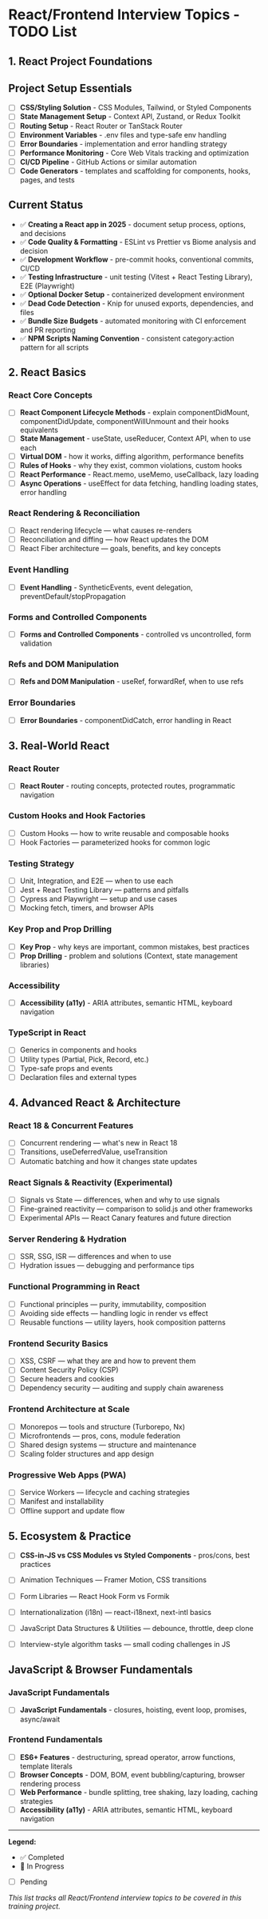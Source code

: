 # React/Frontend Interview Topics - TODO List

## 1. React Project Foundations

## Project Setup Essentials

- [ ] **CSS/Styling Solution** - CSS Modules, Tailwind, or Styled Components
- [ ] **State Management Setup** - Context API, Zustand, or Redux Toolkit
- [ ] **Routing Setup** - React Router or TanStack Router
- [ ] **Environment Variables** - .env files and type-safe env handling
- [ ] **Error Boundaries** - implementation and error handling strategy
- [ ] **Performance Monitoring** - Core Web Vitals tracking and optimization
- [ ] **CI/CD Pipeline** - GitHub Actions or similar automation
- [ ] **Code Generators** - templates and scaffolding for components, hooks, pages, and tests

## Current Status

- ✅ **Creating a React app in 2025** - document setup process, options, and decisions
- ✅ **Code Quality & Formatting** - ESLint vs Prettier vs Biome analysis and decision
- ✅ **Development Workflow** - pre-commit hooks, conventional commits, CI/CD
- ✅ **Testing Infrastructure** - unit testing (Vitest + React Testing Library), E2E (Playwright)
- ✅ **Optional Docker Setup** - containerized development environment
- ✅ **Dead Code Detection** - Knip for unused exports, dependencies, and files
- ✅ **Bundle Size Budgets** - automated monitoring with CI enforcement and PR reporting
- ✅ **NPM Scripts Naming Convention** - consistent category:action pattern for all scripts

## 2. React Basics

### React Core Concepts

- [ ] **React Component Lifecycle Methods** - explain componentDidMount, componentDidUpdate, componentWillUnmount and their hooks equivalents
- [ ] **State Management** - useState, useReducer, Context API, when to use each
- [ ] **Virtual DOM** - how it works, diffing algorithm, performance benefits
- [ ] **Rules of Hooks** - why they exist, common violations, custom hooks
- [ ] **React Performance** - React.memo, useMemo, useCallback, lazy loading
- [ ] **Async Operations** - useEffect for data fetching, handling loading states, error handling

### React Rendering & Reconciliation

- [ ] React rendering lifecycle — what causes re-renders
- [ ] Reconciliation and diffing — how React updates the DOM
- [ ] React Fiber architecture — goals, benefits, and key concepts

### Event Handling

- [ ] **Event Handling** - SyntheticEvents, event delegation, preventDefault/stopPropagation

### Forms and Controlled Components

- [ ] **Forms and Controlled Components** - controlled vs uncontrolled, form validation

### Refs and DOM Manipulation

- [ ] **Refs and DOM Manipulation** - useRef, forwardRef, when to use refs

### Error Boundaries

- [ ] **Error Boundaries** - componentDidCatch, error handling in React

## 3. Real-World React

### React Router

- [ ] **React Router** - routing concepts, protected routes, programmatic navigation

### Custom Hooks and Hook Factories

- [ ] Custom Hooks — how to write reusable and composable hooks
- [ ] Hook Factories — parameterized hooks for common logic

### Testing Strategy

- [ ] Unit, Integration, and E2E — when to use each
- [ ] Jest + React Testing Library — patterns and pitfalls
- [ ] Cypress and Playwright — setup and use cases
- [ ] Mocking fetch, timers, and browser APIs

### Key Prop and Prop Drilling

- [ ] **Key Prop** - why keys are important, common mistakes, best practices
- [ ] **Prop Drilling** - problem and solutions (Context, state management libraries)

### Accessibility

- [ ] **Accessibility (a11y)** - ARIA attributes, semantic HTML, keyboard navigation

### TypeScript in React

- [ ] Generics in components and hooks
- [ ] Utility types (Partial, Pick, Record, etc.)
- [ ] Type-safe props and events
- [ ] Declaration files and external types

## 4. Advanced React & Architecture

### React 18 & Concurrent Features

- [ ] Concurrent rendering — what's new in React 18
- [ ] Transitions, useDeferredValue, useTransition
- [ ] Automatic batching and how it changes state updates

### React Signals & Reactivity (Experimental)

- [ ] Signals vs State — differences, when and why to use signals
- [ ] Fine-grained reactivity — comparison to solid.js and other frameworks
- [ ] Experimental APIs — React Canary features and future direction

### Server Rendering & Hydration

- [ ] SSR, SSG, ISR — differences and when to use
- [ ] Hydration issues — debugging and performance tips

### Functional Programming in React

- [ ] Functional principles — purity, immutability, composition
- [ ] Avoiding side effects — handling logic in render vs effect
- [ ] Reusable functions — utility layers, hook composition patterns

### Frontend Security Basics

- [ ] XSS, CSRF — what they are and how to prevent them
- [ ] Content Security Policy (CSP)
- [ ] Secure headers and cookies
- [ ] Dependency security — auditing and supply chain awareness

### Frontend Architecture at Scale

- [ ] Monorepos — tools and structure (Turborepo, Nx)
- [ ] Microfrontends — pros, cons, module federation
- [ ] Shared design systems — structure and maintenance
- [ ] Scaling folder structures and app design

### Progressive Web Apps (PWA)

- [ ] Service Workers — lifecycle and caching strategies
- [ ] Manifest and installability
- [ ] Offline support and update flow

## 5. Ecosystem & Practice

- [ ] **CSS-in-JS vs CSS Modules vs Styled Components** - pros/cons, best practices
- [ ] Animation Techniques — Framer Motion, CSS transitions
- [ ] Form Libraries — React Hook Form vs Formik

- [ ] Internationalization (i18n) — react-i18next, next-intl basics

- [ ] JavaScript Data Structures & Utilities — debounce, throttle, deep clone
- [ ] Interview-style algorithm tasks — small coding challenges in JS

## JavaScript & Browser Fundamentals

### JavaScript Fundamentals

- [ ] **JavaScript Fundamentals** - closures, hoisting, event loop, promises, async/await

### Frontend Fundamentals

- [ ] **ES6+ Features** - destructuring, spread operator, arrow functions, template literals
- [ ] **Browser Concepts** - DOM, BOM, event bubbling/capturing, browser rendering process
- [ ] **Web Performance** - bundle splitting, tree shaking, lazy loading, caching strategies
- [ ] **Accessibility (a11y)** - ARIA attributes, semantic HTML, keyboard navigation

---

**Legend:**

- ✅ Completed
- 🔄 In Progress
- [ ] Pending

_This list tracks all React/Frontend interview topics to be covered in this training project._
